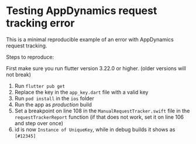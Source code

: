 # Testing AppDynamics request tracking error 

This is a minimal reproducible example of an error with AppDynamics request tracking.

Steps to reproduce:

First make sure you run flutter version 3.22.0 or higher. (older versions will not break)

1. Run `flutter pub get`
2. Replace the key in the `app_key.dart` file with a valid key
3. Run `pod install` in the `ios` folder
4. Run the app as _production_ build
5. Set a breakpoint on line 108 in the `ManualRequestTracker.swift` file in the `requestTrackerReport` function 
(if that does not work, set it on line 106 and step over once)
6. id is now `Instance of UniqueKey`, while in debug builds it shows as `[#12345]`